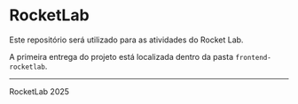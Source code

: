# RocketLab

Este repositório será utilizado para as atividades do Rocket Lab.

A primeira entrega do projeto está localizada dentro da pasta `frontend-rocketlab`.

---
RocketLab 2025
